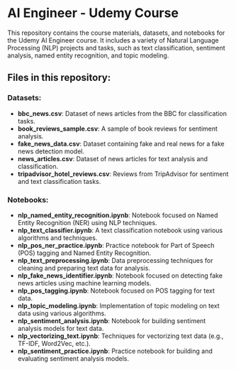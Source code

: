# AI Engineer - Udemy Course

This repository contains the course materials, datasets, and notebooks for the Udemy AI Engineer course. It includes a variety of Natural Language Processing (NLP) projects and tasks, such as text classification, sentiment analysis, named entity recognition, and topic modeling.

## Files in this repository:

### Datasets:
- **bbc_news.csv**: Dataset of news articles from the BBC for classification tasks.
- **book_reviews_sample.csv**: A sample of book reviews for sentiment analysis.
- **fake_news_data.csv**: Dataset containing fake and real news for a fake news detection model.
- **news_articles.csv**: Dataset of news articles for text analysis and classification.
- **tripadvisor_hotel_reviews.csv**: Reviews from TripAdvisor for sentiment and text classification tasks.

### Notebooks:
- **nlp_named_entity_recognition.ipynb**: Notebook focused on Named Entity Recognition (NER) using NLP techniques.
- **nlp_text_classifier.ipynb**: A text classification notebook using various algorithms and techniques.
- **nlp_pos_ner_practice.ipynb**: Practice notebook for Part of Speech (POS) tagging and Named Entity Recognition.
- **nlp_text_preprocessing.ipynb**: Data preprocessing techniques for cleaning and preparing text data for analysis.
- **nlp_fake_news_identifier.ipynb**: Notebook focused on detecting fake news articles using machine learning models.
- **nlp_pos_tagging.ipynb**: Notebook focused on POS tagging for text data.
- **nlp_topic_modeling.ipynb**: Implementation of topic modeling on text data using various algorithms.
- **nlp_sentiment_analysis.ipynb**: Notebook for building sentiment analysis models for text data.
- **nlp_vectorizing_text.ipynb**: Techniques for vectorizing text data (e.g., TF-IDF, Word2Vec, etc.).
- **nlp_sentiment_practice.ipynb**: Practice notebook for building and evaluating sentiment analysis models.
